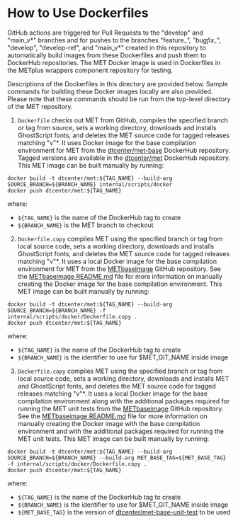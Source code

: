 How to Use Dockerfiles
======================

GitHub actions are triggered for Pull Requests to the "develop" and "main_v*"
branches and for pushes to the branches "feature_*", "bugfix_*", "develop",
"develop-ref", and "main_v*" created in this repository to automatically build
images from these Dockerfiles and push them to DockerHub repositories.  The
MET Docker image is used in Dockerfiles in the METplus wrappers component
repository for testing.

Descriptions of the Dockerfiles in this directory are provided below. Sample commands for building these Docker images locally are also provided. Please note that these commands should be run from the top-level directory of
the MET repository.

1. `Dockerfile` checks out MET from GitHub, compiles the specified branch
or tag from source, sets a working directory, downloads and installs 
GhostScript fonts, and deletes the MET source code for tagged releases
matching "v"*. It uses Docker image for the base compilation environment for
MET from the
[dtcenter/met-base](https://hub.docker.com/repository/docker/dtcenter/met-base)
DockerHub repository.  Tagged versions are available in the
[dtcenter/met](https://hub.docker.com/repository/docker/dtcenter/met-base)
DockerHub repository.  This MET image can be built manually by running:
```
docker build -t dtcenter/met:${TAG_NAME} --build-arg SOURCE_BRANCH=${BRANCH_NAME} internal/scripts/docker
docker push dtcenter/met:${TAG_NAME}
```

where:
* `${TAG_NAME}` is the name of the DockerHub tag to create
* `${BRANCH_NAME}` is the MET branch to checkout

2. `Dockerfile.copy` compiles MET using the specified branch or tag from local
source code, sets a working directory, downloads and installs 
GhostScript fonts, and deletes the MET source code for tagged releases
matching "v"*. It uses a local Docker image for the base compilation
environment for MET from the
[METbaseimage](https://github.com/dtcenter/METbaseimage/)
GitHub repository. See the
[METbaseimage README.md](https://github.com/dtcenter/METbaseimage/blob/main/README.md)
file for more information on manually creating the Docker image for the base
compilation environment. This MET image can be built manually by running:
```
docker build -t dtcenter/met:${TAG_NAME} --build-arg SOURCE_BRANCH=${BRANCH_NAME} -f internal/scripts/docker/Dockerfile.copy .
docker push dtcenter/met:${TAG_NAME}
```

where:
* `${TAG_NAME}` is the name of the DockerHub tag to create
* `${BRANCH_NAME}` is the identifier to use for $MET_GIT_NAME inside image

3. `Dockerfile.copy` compiles MET using the specified branch or tag from local
source code, sets a working directory, downloads and installs MET and
GhostScript fonts, and deletes the MET source code for tagged releases
matching "v"*. It uses a local Docker image for the base compilation
environment along with the additional packages required for running the MET
unit tests from the
[METbaseimage](https://github.com/dtcenter/METbaseimage/)
GitHub repository. See the
[METbaseimage README.md](https://github.com/dtcenter/METbaseimage/blob/main/README.md)
file for more information on manually creating the Docker image with the base
compilation environment and with the additional packages required for running
the MET unit tests. This MET image can be built manually by running:
```
docker build -t dtcenter/met:${TAG_NAME} --build-arg SOURCE_BRANCH=${BRANCH_NAME} --build-arg MET_BASE_TAG=${MET_BASE_TAG} -f internal/scripts/docker/Dockerfile.copy .
docker push dtcenter/met:${TAG_NAME}
```

where:
* `${TAG_NAME}` is the name of the DockerHub tag to create
* `${BRANCH_NAME}` is the identifier to use for $MET_GIT_NAME inside image
* `${MET_BASE_TAG}` is the version of [dtcenter/met-base-unit-test](https://hub.docker.com/repository/docker/dtcenter/met-base-unit-test) to be used